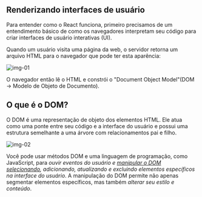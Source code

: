 ## **Renderizando interfaces de usuário**

Para entender como o React funciona, primeiro precisamos de um entendimento básico de como os navegadores interpretam seu código para criar interfaces de usuário interativas (UI).

Quando um usuário visita uma página da web, o servidor retorna um arquivo HTML para o navegador que pode ter esta aparência:

![img-01](https://nextjs.org/static/images/learn/foundations/html-to-dom.png)

O navegador então lê o HTML e constrói o "Document Object Model"(DOM -> Modelo de Objeto de Documento).

## **O que é o DOM?**

O DOM é uma representação de objeto dos elementos HTML. Ele atua como uma ponte entre seu código e a interface do usuário e possui uma estrutura semelhante a uma árvore com relacionamentos pai e filho.

![img-02](https://nextjs.org/static/images/learn/foundations/dom-to-ui.png)

Você pode usar métodos DOM e uma linguagem de programação, como JavaScript, para *ouvir eventos do usuário e [manipular o DOM selecionando](https://developer.mozilla.org/en-US/docs/Learn/JavaScript/Client-side_web_APIs/Manipulating_documents), adicionando, atualizando e excluindo elementos específicos na interface do usuário*. A manipulação do DOM permite não apenas segmentar elementos específicos, mas também *alterar seu estilo e conteúdo*.
